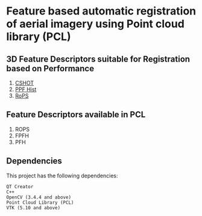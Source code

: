 # Feature based automatic registration of aerial imagery using Point cloud library (PCL)

## 3D Feature Descriptors suitable for Registration based on Performance
1. [CSHOT](http://vision.disi.unibo.it/research/80-shot)
2. [PPF Hist](https://gitlab.com/caro-sdu/covis)
3. [RoPS](http://pointclouds.org/documentation/tutorials/rops_feature.php#rops-feature)

## Feature Descriptors available in PCL
1. ROPS
2. FPFH
3. PFH


## Dependencies
This project has the following dependencies: 
```
QT Creator
C++
OpenCV (3.4.4 and above)
Point Cloud Library (PCL)
VTK (5.10 and above)
```
